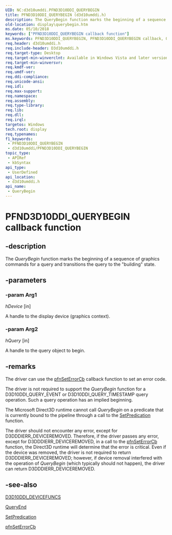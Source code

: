 ```yaml
---
UID: NC:d3d10umddi.PFND3D10DDI_QUERYBEGIN
title: PFND3D10DDI_QUERYBEGIN (d3d10umddi.h)
description: The QueryBegin function marks the beginning of a sequence of graphics commands for a query and transitions the query to the "building" state.
old-location: display\querybegin.htm
ms.date: 05/10/2018
keywords: ["PFND3D10DDI_QUERYBEGIN callback function"]
ms.keywords: PFND3D10DDI_QUERYBEGIN, PFND3D10DDI_QUERYBEGIN callback, QueryBegin, QueryBegin callback function [Display Devices], UserModeDisplayDriverDx10_Functions_d456daf9-09b9-4174-8eba-7591ec45cd20.xml, d3d10umddi/QueryBegin, display.querybegin
req.header: d3d10umddi.h
req.include-header: D3d10umddi.h
req.target-type: Desktop
req.target-min-winverclnt: Available in Windows Vista and later versions of the Windows operating systems.
req.target-min-winversvr: 
req.kmdf-ver: 
req.umdf-ver: 
req.ddi-compliance: 
req.unicode-ansi: 
req.idl: 
req.max-support: 
req.namespace: 
req.assembly: 
req.type-library: 
req.lib: 
req.dll: 
req.irql: 
targetos: Windows
tech.root: display
req.typenames: 
f1_keywords:
 - PFND3D10DDI_QUERYBEGIN
 - d3d10umddi/PFND3D10DDI_QUERYBEGIN
topic_type:
 - APIRef
 - kbSyntax
api_type:
 - UserDefined
api_location:
 - d3d10umddi.h
api_name:
 - QueryBegin
---
```


# PFND3D10DDI_QUERYBEGIN callback function


## -description

The *QueryBegin* function marks the beginning of a sequence of graphics commands for a query and transitions the query to the "building" state.

## -parameters

### -param Arg1

*hDevice* [in]

A handle to the display device (graphics context).

### -param Arg2

*hQuery* [in]

A handle to the query object to begin.

## -remarks

The driver can use the [pfnSetErrorCb](./nc-d3d10umddi-pfnd3d10ddi_seterror_cb.md) callback function to set an error code.

The driver is not required to support the *QueryBegin* function for a D3D10DDI_QUERY_EVENT or D3D10DDI_QUERY_TIMESTAMP query operation. Such a query operation has an implied beginning.

The Microsoft Direct3D runtime cannot call *QueryBegin* on a predicate that is currently bound to the pipeline through a call to the [SetPredication](./nc-d3d10umddi-pfnd3d10ddi_setpredication.md) function.

The driver should not encounter any error, except for D3DDDIERR_DEVICEREMOVED. Therefore, if the driver passes any error, except for D3DDDIERR_DEVICEREMOVED, in a call to the [pfnSetErrorCb](./nc-d3d10umddi-pfnd3d10ddi_seterror_cb.md) function, the Direct3D runtime will determine that the error is critical. Even if the device was removed, the driver is not required to return D3DDDIERR_DEVICEREMOVED; however, if device removal interfered with the operation of *QueryBegin* (which typically should not happen), the driver can return D3DDDIERR_DEVICEREMOVED.

## -see-also

[D3D10DDI_DEVICEFUNCS](./ns-d3d10umddi-d3d10ddi_devicefuncs.md)

[QueryEnd](./nc-d3d10umddi-pfnd3d10ddi_queryend.md)

[SetPredication](./nc-d3d10umddi-pfnd3d10ddi_setpredication.md)

[pfnSetErrorCb](./nc-d3d10umddi-pfnd3d10ddi_seterror_cb.md)

